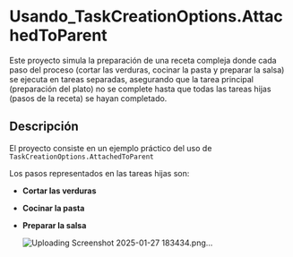 # Usando_TaskCreationOptions.AttachedToParent

Este proyecto simula la preparación de una receta compleja donde cada paso del proceso (cortar las verduras, cocinar la pasta y preparar la salsa) se ejecuta en tareas separadas, asegurando que la tarea principal (preparación del plato) no se complete hasta que todas las tareas hijas (pasos de la receta) se hayan completado.

## Descripción

El proyecto consiste en un ejemplo práctico del uso de `TaskCreationOptions.AttachedToParent` 

Los pasos representados en las tareas hijas son:

- **Cortar las verduras**
- **Cocinar la pasta**
- **Preparar la salsa**

  ![Uploading Screenshot 2025-01-27 183434.png…]()
